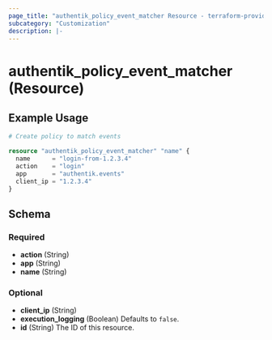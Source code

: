 ```yaml
---
page_title: "authentik_policy_event_matcher Resource - terraform-provider-authentik"
subcategory: "Customization"
description: |-
---
```


# authentik_policy_event_matcher (Resource)

## Example Usage

```terraform
# Create policy to match events

resource "authentik_policy_event_matcher" "name" {
  name      = "login-from-1.2.3.4"
  action    = "login"
  app       = "authentik.events"
  client_ip = "1.2.3.4"
}
```

<!-- schema generated by tfplugindocs -->
## Schema

### Required

- **action** (String)
- **app** (String)
- **name** (String)

### Optional

- **client_ip** (String)
- **execution_logging** (Boolean) Defaults to `false`.
- **id** (String) The ID of this resource.
